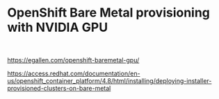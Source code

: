 # OpenShift Bare Metal provisioning with NVIDIA GPU

<br>

https://egallen.com/openshift-baremetal-gpu/

https://access.redhat.com/documentation/en-us/openshift_container_platform/4.8/html/installing/deploying-installer-provisioned-clusters-on-bare-metal


